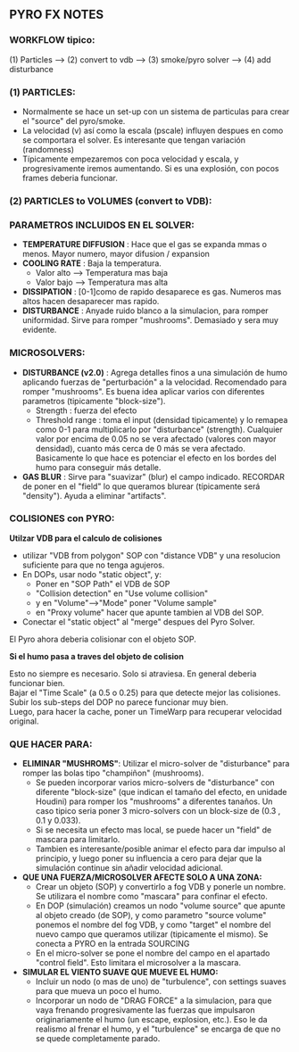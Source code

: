 ## PYRO FX NOTES

### WORKFLOW tipico:   

(1) Particles --> (2) convert to vdb --> (3) smoke/pyro solver --> (4) add disturbance
### (1) PARTICLES: 
- Normalmente se hace un set-up con un sistema de particulas para crear el "source" del pyro/smoke.
- La velocidad (v) así como la escala (pscale) influyen despues en como se comportara el solver. Es interesante que tengan variación (randomness)
- Típicamente empezaremos con  poca velocidad y escala, y progresivamente iremos aumentando. Si es una explosión, con pocos frames deberia funcionar.
### (2) PARTICLES to VOLUMES  (convert to VDB): 


### PARAMETROS INCLUIDOS EN EL SOLVER: 
- **TEMPERATURE DIFFUSION** : Hace que el gas se expanda mmas o menos. Mayor numero, mayor difusion / expansion   
- **COOLING RATE** : Baja la temperatura.   
   - Valor alto --> Temperatura mas baja   
   - Valor bajo --> Temperatura mas alta    
- **DISSIPATION** : [0-1]como de rapido desaparece es gas. Numeros mas altos hacen desaparecer mas rapido.   
- **DISTURBANCE** : Anyade ruido blanco a la simulacion, para romper uniformidad. Sirve para romper "mushrooms". Demasiado y sera muy evidente.   

### MICROSOLVERS:   
- **DISTURBANCE (v2.0)** : Agrega detalles finos a una simulación de humo aplicando fuerzas de "perturbación" a la velocidad. Recomendado para romper "mushrooms". Es buena idea aplicar varios con diferentes parametros  (tipicamente "block-size").   
   - Strength : fuerza del efecto   
   - Threshold range : toma el input (densidad tipicamente) y lo remapea como 0-1 para multiplicarlo por "disturbance" (strength). Cualquier valor por encima de 0.05 no se vera afectado (valores con mayor densidad), cuanto más cerca de 0  más se vera afectado. Basicamente lo que hace es potenciar el efecto en los bordes del humo para conseguir más detalle.   
- **GAS BLUR** : Sirve para "suavizar" (blur) el campo indicado. RECORDAR de poner en el "field" lo que queramos blurear (típicamente será "density"). Ayuda a eliminar "artifacts".   
   
### COLISIONES con PYRO:   
**Utilzar VDB para el calculo de colisiones**   
- utilizar "VDB from polygon" SOP con "distance VDB" y una resolucion suficiente para que no tenga agujeros.   
- En DOPs, usar nodo "static object", y:   
   - Poner en "SOP Path" el VDB de SOP
   - "Collision detection" en "Use volume collision"
   - y en "Volume"-->"Mode"  poner "Volume sample"
   - en "Proxy volume" hacer que apunte tambien al VDB del SOP.
- Conectar el "static object" al "merge" despues del Pyro Solver.   

El Pyro ahora deberia colisionar con el objeto SOP.

**Si el humo pasa a traves del objeto de colision**   

Esto no siempre es necesario. Solo si atraviesa. En general deberia funcionar bien.   
Bajar el "Time Scale" (a 0.5 o 0.25) para que detecte mejor las colisiones.   
Subir los sub-steps del DOP no parece funcionar muy bien.   
Luego, para hacer la cache, poner un TimeWarp para recuperar velocidad original.   


### QUE HACER PARA:   
- **ELIMINAR "MUSHROMS"**: Utilizar el micro-solver de "disturbance" para romper las bolas tipo "champiñon" (mushrooms).
   -  Se pueden incorporar varios micro-solvers de "disturbance" con diferente "block-size" (que indican el tamaño del efecto, en unidade Houdini) para romper los "mushrooms" a diferentes tanaños. Un caso tipico seria poner 3 micro-solvers con un block-size de (0.3 , 0.1 y 0.033).   
   -  Si se necesita un efecto mas local, se puede hacer un "field" de mascara para limitarlo.   
   -  Tambien es interesante/posible animar el efecto para dar impulso al principio, y luego poner su influencia a cero para dejar que la simulación continue sin añadir velocidad adicional.
- **QUE UNA FUERZA/MICROSOLVER AFECTE SOLO A UNA ZONA:**   
   - Crear un objeto (SOP) y convertirlo a fog VDB y ponerle un nombre. Se utilizara el nombre como "mascara" para confinar el efecto.
   - En DOP (simulación) creamos un nodo "volume source" que apunte al objeto creado (de SOP), y como parametro "source volume" ponemos el nombre del fog VDB, y como "target" el nombre del nuevo campo que queramos utilizar (tipicamente el mismo). Se conecta a PYRO en la entrada SOURCING
   - En el micro-solver se pone el nombre del campo en el apartado "control field". Esto limitara el microsolver a la mascara.   
- **SIMULAR EL VIENTO SUAVE QUE MUEVE EL HUMO:**   
   - Incluir un nodo (o mas de uno) de "turbulence", con settings suaves para que mueva un poco el humo.   
   - Incorporar un nodo de "DRAG FORCE" a la simulacion, para que vaya frenando progresivamente las fuerzas que impulsaron originariamente el humo (un escape, explosion, etc.). Eso le da realismo al frenar el humo, y el "turbulence" se encarga de que no se quede completamente parado.
